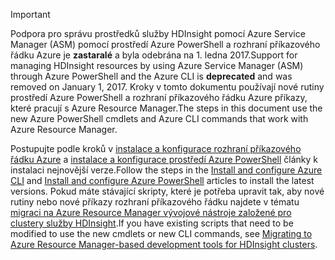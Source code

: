 > [!IMPORTANT]
> <span data-ttu-id="4b631-101">Podpora pro správu prostředků služby HDInsight pomocí Azure Service Manager (ASM) pomocí prostředí Azure PowerShell a rozhraní příkazového řádku Azure je **zastaralé** a byla odebrána na 1. ledna 2017.</span><span class="sxs-lookup"><span data-stu-id="4b631-101">Support for managing HDInsight resources by using Azure Service Manager (ASM) through Azure PowerShell and the Azure CLI is **deprecated** and was removed on January 1, 2017.</span></span> <span data-ttu-id="4b631-102">Kroky v tomto dokumentu používají nové rutiny prostředí Azure PowerShell a rozhraní příkazového řádku Azure příkazy, které pracují s Azure Resource Manager.</span><span class="sxs-lookup"><span data-stu-id="4b631-102">The steps in this document use the new Azure PowerShell cmdlets and Azure CLI commands that work with Azure Resource Manager.</span></span>
> 
> <span data-ttu-id="4b631-103">Postupujte podle kroků v [instalace a konfigurace rozhraní příkazového řádku Azure](../articles/cli-install-nodejs.md) a [instalace a konfigurace prostředí Azure PowerShell](/powershell/azureps-cmdlets-docs) články k instalaci nejnovější verze.</span><span class="sxs-lookup"><span data-stu-id="4b631-103">Follow the steps in the [Install and configure Azure CLI](../articles/cli-install-nodejs.md) and [Install and configure Azure PowerShell](/powershell/azureps-cmdlets-docs) articles to install the latest versions.</span></span> <span data-ttu-id="4b631-104">Pokud máte stávající skripty, které je potřeba upravit tak, aby nové rutiny nebo nové příkazy rozhraní příkazového řádku najdete v tématu [migraci na Azure Resource Manager vývojové nástroje založené pro clustery služby HDInsight](../articles/hdinsight/hdinsight-hadoop-development-using-azure-resource-manager.md).</span><span class="sxs-lookup"><span data-stu-id="4b631-104">If you have existing scripts that need to be modified to use the new cmdlets or new CLI commands, see [Migrating to Azure Resource Manager-based development tools for HDInsight clusters](../articles/hdinsight/hdinsight-hadoop-development-using-azure-resource-manager.md).</span></span>
> 
> 

